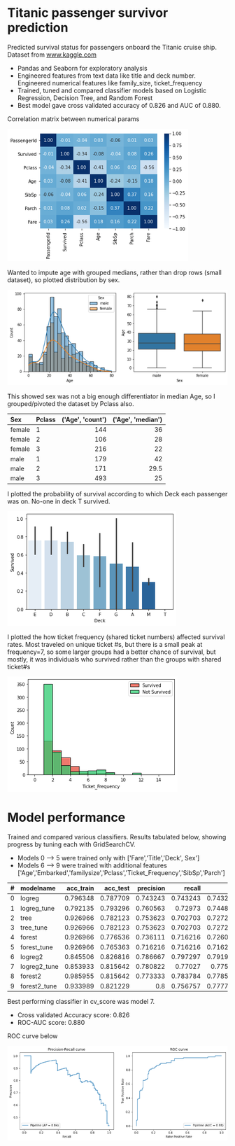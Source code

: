# Titanic passenger  survivor prediction
Predicted survival status for passengers onboard the Titanic cruise ship. Dataset from www.kaggle.com

- Pandas and Seaborn for exploratory analysis
- Engineered features from text data like title and deck number. Engineered numerical features like family_size, ticket_frequency
- Trained, tuned and compared classifier models based on Logistic Regression, Decision Tree, and Random Forest
- Best model gave cross validated accuracy of 0.826 and AUC of 0.880.

Correlation matrix between numerical params

![Correlation matrix](images/titanic_corrmat.png)

Wanted to impute age with grouped medians, rather than drop rows (small dataset), so plotted distribution by sex.

![Sex vs Age](images/titanic_sex_vs_age.png)

This showed sex was not a big enough differentiator in median Age, so I grouped/pivoted the dataset by Pclass also.

|Sex|Pclass    |   ('Age', 'count') |   ('Age', 'median') |
|:-----|-|-------------------:|--------------------:|
|female|1|                144 |                36   |
|female|2|                106 |                28   |
|female|3|                216 |                22   |
|male|1|                179 |                42   |
|male|2|                171 |                29.5 |
|male|3|                493 |                25   |

I plotted the probability of survival according to which Deck each passenger was on.  No-one in deck T survived.

![Deck vs Survived](images/titanic_deck_vs_survived.png)

I plotted the how ticket frequency (shared ticket numbers) affected survival rates. Most traveled on unique ticket #s, but there is a small peak at frequency=7, so some larger groups had a better chance of survival, but mostly, it was individuals who survived rather than the groups with shared ticket#s

![Ticket freq vs survived](images/titanic_ticketfreq_vs_survived.png)

# Model performance
Trained and compared various classifiers.  Results tabulated below, showing progress by tuning each with GridSearchCV.  

- Models 0 --> 5 were trained only with ['Fare','Title','Deck', Sex']
- Models 6 --> 9 were trained with additional features ['Age','Embarked','familysize','Pclass','Ticket_Frequency','SibSp','Parch']

|  # | modelname            |   acc_train |   acc_test |   precision |   recall |       f1 |      auc |   cv_mean |    cv_std |
|---:|:---------------------|------------:|-----------:|------------:|---------:|---------:|---------:|----------:|----------:|
|  0 | logreg               |    0.796348 |   0.787709 |    0.743243 | 0.743243 | 0.743243 | 0.867181 |  0.776662 | 0.013828  |
|  1 | logreg_tune          |    0.792135 |   0.793296 |    0.760563 | 0.72973  | 0.744828 | 0.866409 |  0.78786  | 0.0200878 |
|  2 | tree                 |    0.926966 |   0.782123 |    0.753623 | 0.702703 | 0.727273 | 0.790927 |  0.793516 | 0.0328465 |
|  3 | tree_tune            |    0.926966 |   0.782123 |    0.753623 | 0.702703 | 0.727273 | 0.790927 |  0.793516 | 0.0328465 |
|  4 | forest               |    0.926966 |   0.776536 |    0.736111 | 0.716216 | 0.726027 | 0.859395 |  0.774471 | 0.0403078 |
|  5 | forest_tune          |    0.926966 |   0.765363 |    0.716216 | 0.716216 | 0.716216 | 0.852896 |  0.774471 | 0.037886  |
|  6 | logreg2              |    0.845506 |   0.826816 |    0.786667 | 0.797297 | 0.791946 | 0.881725 |  0.824914 | 0.0179236 |
|  7 | logreg2_tune         |    0.853933 |   0.815642 |    0.780822 | 0.77027  | 0.77551  | 0.879923 |  0.826044 | 0.0200473 |
|  8 | forest2              |    0.985955 |   0.815642 |    0.773333 | 0.783784 | 0.778523 | 0.896139 |  0.803565 | 0.0368746 |
|  9 | forest2_tune         |    0.933989 |   0.821229 |    0.8      | 0.756757 | 0.777778 | 0.897941 |  0.819315 | 0.0266063 |

Best performing classifier in cv_score was model 7.  
- Cross validated Accuracy score: 0.826
- ROC-AUC score: 0.880

ROC curve below

![Logreg2 chart](images/titanic_logreg2_charts.png)




